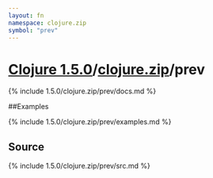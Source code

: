 ```yaml
---
layout: fn
namespace: clojure.zip
symbol: "prev"
---
```


# [Clojure 1.5.0](../../)/[clojure.zip](../)/prev

{% include 1.5.0/clojure.zip/prev/docs.md %}

##Examples

{% include 1.5.0/clojure.zip/prev/examples.md %}
## Source
{% include 1.5.0/clojure.zip/prev/src.md %}

